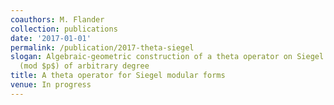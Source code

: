 ```yaml
---
coauthors: M. Flander
collection: publications
date: '2017-01-01'
permalink: /publication/2017-theta-siegel
slogan: Algebraic-geometric construction of a theta operator on Siegel modular forms
  (mod $p$) of arbitrary degree
title: A theta operator for Siegel modular forms
venue: In progress
---
```

